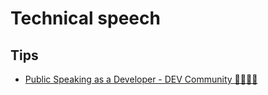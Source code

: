 # Technical speech

## Tips

- [Public Speaking as a Developer - DEV Community 👩‍💻👨‍💻](https://dev.to/aspittel/public-speaking-as-a-developer-2ihj)
